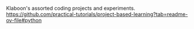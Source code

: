 Klaboon's assorted coding projects and experiments.\
https://github.com/practical-tutorials/project-based-learning?tab=readme-ov-file#python

